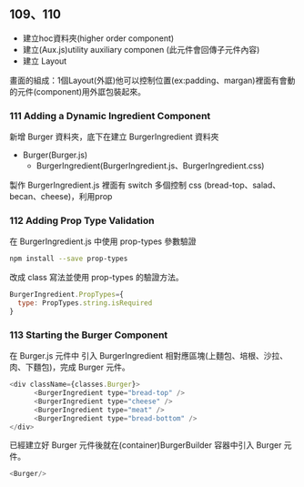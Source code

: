 ## 109、110
- 建立hoc資料夾(higher order component)
- 建立(Aux.js)utility auxiliary componen (此元件會回傳子元件內容)
- 建立 Layout


畫面的組成：1個Layout(外誆)他可以控制位置(ex:padding、margan)裡面有會動的元件(component)用外誆包裝起來。

### 111 Adding a Dynamic Ingredient Component
新增 Burger 資料夾，底下在建立 BurgerIngredient 資料夾

- Burger(Burger.js)
  - BurgerIngredient(BurgerIngredient.js、BurgerIngredient.css)

製作 BurgerIngredient.js 裡面有 switch 多個控制 css (bread-top、salad、becan、cheese)，利用prop

### 112 Adding Prop Type Validation
在 BurgerIngredient.js 中使用 prop-types 參數驗證
```bash
npm install --save prop-types
```
改成 class 寫法並使用 prop-types 的驗證方法。

```js
BurgerIngredient.PropTypes={
  type: PropTypes.string.isRequired
}
```

### 113 Starting the Burger Component
在 Burger.js 元件中 引入 BurgerIngredient 相對應區塊(上麵包、培根、沙拉、肉、下麵包)，完成 Burger 元件。

```js
<div className={classes.Burger}>
      <BurgerIngredient type="bread-top" />
      <BurgerIngredient type="cheese" />
      <BurgerIngredient type="meat" />
      <BurgerIngredient type="bread-bottom" />
</div>
```
已經建立好 Burger 元件後就在(container)BurgerBuilder 容器中引入 Burger 元件。

```js
<Burger/>
```
